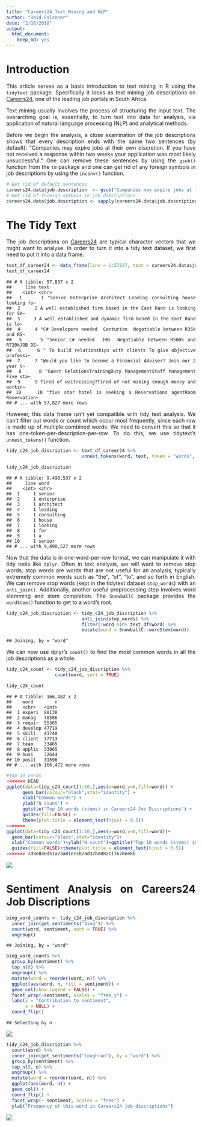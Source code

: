 ```yaml
---
title: "Careers24 Text Mining and NLP"
author: "Reid Falconer"
date: "2/16/2018"
output: 
  html_document: 
    keep_md: yes
---
```


<style>
body {
text-align: justify}
</style>

# Introduction

This article serves as a basic introduction to text mining in R using the `tidytext` package. Specifically it looks as text mining job descriptions on [Careers24](http://www.careers24.com/), one of the leading job portals in South Africa.

Text mining usually involves the process of structuring the input text. The overarching goal is, essentially, to turn text into data for analysis, via application of natural language processing (NLP) and analytical methods.



Before we begin the analysis, a close examination of the job descriptions shows that every description ends with the same two sentences (by default): "Companies may expire jobs at their own discretion. If you have not received a response within two weeks your application was most likely unsuccessful." One can remove these sentences by using the `gsub()` function from the `tm` package and one can get rid of any foreign symbols in job descriptions by using the `inconv()` function.  


```r
# Get rid of default sentences
careers24.data$job.description  <- gsub("Companies may expire jobs at their own discretion. If you have not received a response within two weeks, your application was most likely unsuccessful.", "", careers24.data$job.description )
# Get rid of foreign symbols in job discriptions
careers24.data$job.description <- sapply(careers24.data$job.description,function(row) iconv(row, "latin1", "ASCII", sub=""))
```


# The Tidy Text 

The job descriptions on [Careers24](http://www.careers24.com/) are typical character vectors that we might want to analyse. In order to turn it into a tidy text dataset, we first need to put it into a data frame.

```r
text_df_career24 <- data_frame(line = 1:57837, text = careers24.data$job.description)
text_df_career24
```

```
## # A tibble: 57,837 x 2
##     line text                                                             
##    <int> <chr>                                                            
##  1     1 "Senior Enterprise Architect Leading consulting house looking fo~
##  2     2 A well established firm based in the East Rand is looking for SA~
##  3     3 A well established and dynamic firm based in the East Rand is lo~
##  4     4 "C# Developers needed  Centurion  Negotiable between R35k and R5~
##  5     5 "Senior C# needed  JHB  Negotiable between R500k and R720kJOB DE~
##  6     6 " To build relationships with clients To give objective professi~
##  7     7 "Would you like to become a Financial Adviser? Join our 2 year t~
##  8     8 "Guest RelationsTrainingDuty ManagementStaff Management Five sta~
##  9     9 Tired of waitressing?Tired of not making enough money and workin~
## 10    10 "five star hotel is seeking a Reservations agentRoom Reservation~
## # ... with 57,827 more rows
```

However, this data frame isn’t yet compatible with tidy text analysis. We can’t filter out words or count which occur most frequently, since each row is made up of multiple combined words. We need to convert this so that it has one-token-per-description-per-row. To do this, we use tidytext’s `unnest_tokens()` function.


```r
tidy_c24_job_discription <- text_df_career24 %>%
                            unnest_tokens(word, text, token = "words", to_lower = TRUE)

tidy_c24_job_discription
```

```
## # A tibble: 9,490,537 x 2
##     line word      
##    <int> <chr>     
##  1     1 senior    
##  2     1 enterprise
##  3     1 architect 
##  4     1 leading   
##  5     1 consulting
##  6     1 house     
##  7     1 looking   
##  8     1 for       
##  9     1 a         
## 10     1 senior    
## # ... with 9,490,527 more rows
```

Now that the data is in one-word-per-row format, we can manipulate it with tidy tools like `dplyr`. Often in text analysis, we will want to remove stop words; stop words are words that are not useful for an analysis, typically extremely common words such as “the”, “of”, “to”, and so forth in English. We can remove stop words (kept in the tidytext dataset `stop_words`) with an `anti_join()`. Additionally, another useful preprocessing step involves word stemming and stem completion. The `SnowballC` package provides the `wordStem()` function to get to a word’s root.



```r
tidy_c24_job_discription <- tidy_c24_job_discription %>%
                            anti_join(stop_words) %>%
                            filter(!word %in% text_df$word) %>%
                            mutate(word = SnowballC::wordStem(word))
```

```
## Joining, by = "word"
```
We can now use dplyr’s `count()` to find the most common words in all the job descriptions as a whole.

```r
tidy_c24_count <- tidy_c24_job_discription %>%
                  count(word, sort = TRUE) 

tidy_c24_count
```

```
## # A tibble: 166,482 x 2
##    word        n
##    <chr>   <int>
##  1 experi  88138
##  2 manag   78586
##  3 requir  55365
##  4 develop 47719
##  5 skill   41740
##  6 client  37713
##  7 team    33465
##  8 applic  33065
##  9 busi    32644
## 10 posit   31590
## # ... with 166,472 more rows
```




```r
#top 10 words
<<<<<<< HEAD
ggplot(data=tidy_c24_count[1:10,],aes(x=word,y=n,fill=word)) +
      geom_bar(colour="black",stat="identity") +
      xlab("Common words") +
      ylab("N count") +
      ggtitle("Top 10 words (stems) in Careers24 Job Discriptions") +
      guides(fill=FALSE) +
      theme(plot.title = element_text(hjust = 0.5))
=======
ggplot(data=tidy_c24_count[1:10,],aes(x=word,y=n,fill=word))+
  geom_bar(colour="black",stat="identity")+
  xlab("Common words")+ylab("N count")+ggtitle("Top 10 words (stems) in Careers24 Job Discriptions")+
  guides(fill=FALSE)+theme(plot.title = element_text(hjust = 0.5))
>>>>>>> 4d8e8a0d51a73a81ecc828d32be882117670ee8b
```

![](careers24_files/figure-html/unnamed-chunk-9-1.png)<!-- -->

# Sentiment Analysis on Careers24 Job Discriptions

```r
bing_word_counts <- tidy_c24_job_discription %>%
  inner_join(get_sentiments("bing")) %>%
  count(word, sentiment, sort = TRUE) %>%
  ungroup()
```

```
## Joining, by = "word"
```

```r
bing_word_counts %>%
  group_by(sentiment) %>%
  top_n(8) %>%
  ungroup() %>%
  mutate(word = reorder(word, n)) %>%
  ggplot(aes(word, n, fill = sentiment)) +
  geom_col(show.legend = FALSE) +
  facet_wrap(~sentiment, scales = "free_y") +
  labs(y = "Contribution to sentiment",
       x = NULL) +
  coord_flip()
```

```
## Selecting by n
```

![](careers24_files/figure-html/unnamed-chunk-10-1.png)<!-- -->

```r
tidy_c24_job_discription %>%
  count(word) %>%
  inner_join(get_sentiments("loughran"), by = "word") %>%
  group_by(sentiment) %>%
  top_n(5, n) %>%
  ungroup() %>%
  mutate(word = reorder(word, n)) %>%
  ggplot(aes(word, n)) +
  geom_col() +
  coord_flip() +
  facet_wrap(~ sentiment, scales = "free") +
  ylab("Frequency of this word in Careers24 job discriptions")
```

![](careers24_files/figure-html/unnamed-chunk-10-2.png)<!-- -->




